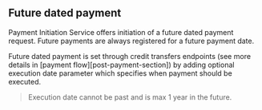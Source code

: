 ## Future dated payment

Payment Initiation Service offers initiation of a future dated payment request. Future payments are always registered for a future payment date.

Future dated payment is set through credit transfers endpoints (see more details in [payment flow][post-payment-section]) by adding optional execution date parameter which specifies when payment should be executed.

>Execution date cannot be past and is max 1 year in the future.
